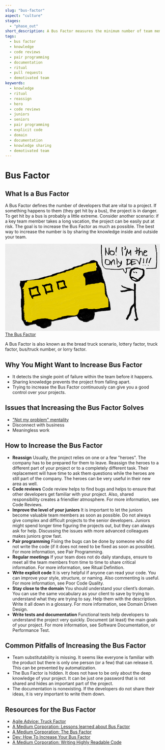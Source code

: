 ```yaml
---
slug: "bus-factor"
aspect: "culture"
stages:
  - "phase_out"
short_description: A Bus Factor measures the minimum number of team members who have to be hit by a bus to put the project in jeopardy. The goal is to increase your Bus Factor as much as possible.
tags:
  - bus factor
  - knowledge
  - code reviews
  - pair programming
  - documentation
  - ritual
  - pull requests
  - demotivated team
keywords:
  - knowledge
  - ritual
  - reassign
  - hero
  - code reviews
  - juniors
  - seniors
  - pair programming
  - explicit code
  - domain
  - documentation
  - knowledge sharing
  - demotivated team
---
```


# Bus Factor

## What Is a Bus Factor
A Bus Factor defines the number of developers that are vital to a project. If something happens to them (they get hit by a bus), the project is in danger. To get hit by a bus is probably a little extreme. Consider another scenario: if a key team member takes a long vacation, the project can be easily put at risk. The goal is to increase the Bus Factor as much as possible. The best way to increase the number is by sharing the knowledge inside and outside your team.

![Bus Factor](/files/bus_factor.png)
[The Bus Factor](https://medium.com/tech-tajawal/the-bus-factor-6ea1a3ede6bd)

A Bus Factor is also known as the bread truck scenario, lottery factor, truck factor, bus/truck number, or lorry factor.

## Why You Might Want to Increase Bus Factor
- It detects the single point of failure within the team before it happens.
- Sharing knowledge prevents the project from falling apart.
- Trying to increase the Bus Factor continuously can give you a good control over your projects.

## Issues that Increasing the Bus Factor Solves
- ["Not my problem" mentality](/issues/not-my-problem-mentality)
- Disconnect with business
- Meaningless work

## How to Increase the Bus Factor

- **Reassign**
  Usually, the project relies on one or a few "heroes". The company has to be prepared for them to leave. Reassign the heroes to a different part of your project or to a completely different task. Their replacement will have time to ask them questions while the heroes are still part of the company. The heroes can be very useful in their new area as well.
- **Code reviews**
  Code review helps to find bugs and helps to ensure that other developers get familiar with your project. Also, shared responsibility creates a friendlier atmosphere.
  For more information, see Code Reviews.
- **Improve the level of your juniors**
  It is important to let the juniors become valuable team members as soon as possible. Do not always give complex and difficult projects to the senior developers. Juniors might spend longer time figuring the projects out, but they can always ask for help. Discussing the issues with more advanced colleagues makes juniors grow fast.
- **Pair programming**
  Fixing the bugs can be done by someone who did not write the code (if it does not need to be fixed as soon as possible).
  For more information, see Pair Programming.
- **Regular meetings**
  If your team does not do daily standups, ensure to meet all the team members from time to time to share critical information.
  For more information, see Ritual Definition.
- **Write explicit code**
  It is very helpful if anyone can read your code. You can improve your style, structure, or naming. Also commenting is useful.
  For more information, see Poor Code Quality.
- **Stay close to the domain**
  You should understand your client’s domain. You can use the same vocabulary as your client to save by trying to understand what they are trying to say. Help them with the description. Write it all down in a glossary. 
  For more information, see Domain Driven Design.
- **Write tests and documentation**
  Functional tests help developers to understand the project very quickly. Document (at least) the main goals of your project.
  For more information, see Software Documentation, or Performance Test.

## Common Pitfalls of Increasing the Bus Factor
- Team substitutability is missing. It seems like everyone is familiar with the product but there is only one person (or a few) that can release it. This can be prevented by automatization.
- The Bus Factor is hidden. It does not have to be only about the deep knowledge of your project. It can be just one password that is not shared and hides an important part of the project.
- The documentation is nonexisting. If the developers do not share their ideas, it is very important to write them down. 

## Resources for the Bus Factor
- [Agile Advice: Truck Factor](http://www.agileadvice.com/2005/05/15/agilemanagement/truck-factor/)
- [A Medium Corporation: Lessons learned about Bus Factor](https://medium.com/@einenlum/lessons-learned-about-bus-factor-1-5-introduction-994b3b0332d3)
- [A Medium Corporation: The Bus Factor](https://medium.com/tech-tajawal/the-bus-factor-6ea1a3ede6bd)
- [Dev: How To Increase Your Bus Factor](https://dev.to/scottharrisondev/how-to-increase-your-bus-factor-3dpg)
- [A Medium Corporation: Writing Highly Readable Code](https://medium.com/swlh/writing-highly-readable-code-94da94d5d636)
